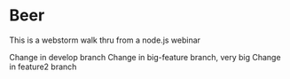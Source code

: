 Beer
====

This is a webstorm walk thru from a node.js webinar

Change in develop branch
Change in big-feature branch, very big
Change in feature2 branch
